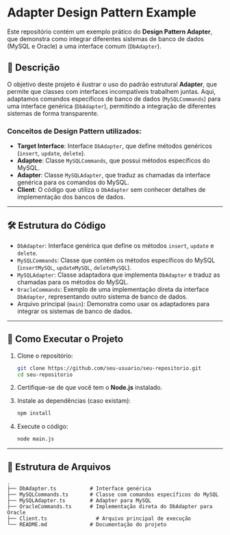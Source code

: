 # Adapter Design Pattern Example

Este repositório contém um exemplo prático do **Design Pattern Adapter**, que demonstra como integrar diferentes sistemas de banco de dados (MySQL e Oracle) a uma interface comum (`DbAdapter`).

## 📝 Descrição

O objetivo deste projeto é ilustrar o uso do padrão estrutural **Adapter**, que permite que classes com interfaces incompatíveis trabalhem juntas. Aqui, adaptamos comandos específicos de banco de dados (`MySQLCommands`) para uma interface genérica (`DbAdapter`), permitindo a integração de diferentes sistemas de forma transparente.

### Conceitos de Design Pattern utilizados:

- **Target Interface**: Interface `DbAdapter`, que define métodos genéricos (`insert`, `update`, `delete`).
- **Adaptee**: Classe `MySQLCommands`, que possui métodos específicos do MySQL.
- **Adapter**: Classe `MySQLAdapter`, que traduz as chamadas da interface genérica para os comandos do MySQL.
- **Client**: O código que utiliza o `DbAdapter` sem conhecer detalhes de implementação dos bancos de dados.

---

## 🛠️ Estrutura do Código

- `DbAdapter`: Interface genérica que define os métodos `insert`, `update` e `delete`.
- `MySQLCommands`: Classe que contém os métodos específicos do MySQL (`insertMySQL`, `updateMySQL`, `deleteMySQL`).
- `MySQLAdapter`: Classe adaptadora que implementa `DbAdapter` e traduz as chamadas para os métodos do MySQL.
- `OracleCommands`: Exemplo de uma implementação direta da interface `DbAdapter`, representando outro sistema de banco de dados.
- Arquivo principal (`main`): Demonstra como usar os adaptadores para integrar os sistemas de banco de dados.

---

## 🚀 Como Executar o Projeto

1. Clone o repositório:

   ```bash
   git clone https://github.com/seu-usuario/seu-repositorio.git
   cd seu-repositorio
   ```

2. Certifique-se de que você tem o **Node.js** instalado.

3. Instale as dependências (caso existam):

   ```bash
   npm install
   ```

4. Execute o código:
   ```bash
   node main.js
   ```

---

## 📂 Estrutura de Arquivos

```
.
├── DbAdapter.ts           # Interface genérica
├── MySQLCommands.ts       # Classe com comandos específicos do MySQL
├── MySQLAdapter.ts        # Adapter para MySQL
├── OracleCommands.ts      # Implementação direta do DbAdapter para Oracle
├── Client.ts                # Arquivo principal de execução
└── README.md              # Documentação do projeto
```
